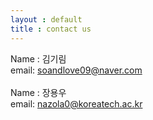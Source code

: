 ```yaml
---
layout : default
title : contact us
---
```


Name : 김기림<br/>
email: soandlove09@naver.com<br/>
<br/>
Name : 장용우<br/>
email: nazola0@koreatech.ac.kr<br/>

